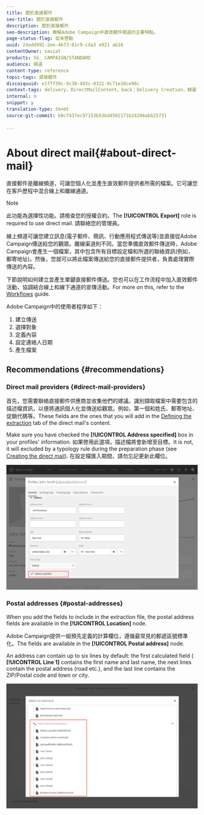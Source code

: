 ```yaml
---
title: 關於直接郵件
seo-title: 關於直接郵件
description: 關於直接郵件
seo-description: 瞭解Adobe Campaign中直效郵件頻道的主要特點。
page-status-flag: 從未啓動
uuid: 24add992-2ee-4b73-81c9-cda3 e921 ab16
contentOwner: saviat
products: SG_ CAMPAIGN/STANDARD
audience: 頻道
content-type: reference
topic-tags: 直接郵件
discoiquuid: e1fff39c-9c30-493c-8322-9c71e18ce98c
context-tags: delivery，DirectMailContent，back；Delivery Creation，精靈
internal: n
snippet: y
translation-type: tm+mt
source-git-commit: b0cf437ec97153b53bd4502171b24286abb25731

---
```



# About direct mail{#about-direct-mail}

直接郵件是離線頻道，可讓您個人化並產生直效郵件提供者所需的檔案。它可讓您在客戶歷程中混合線上和離線通道。

>[!NOTE]
>
>此功能為選擇性功能。請檢查您的授權合約。The **[!UICONTROL Export]** role is required to use direct mail. 請聯絡您的管理員。

線上頻道可讓您建立訊息(電子郵件、簡訊、行動應用程式傳送等)並直接從Adobe Campaign傳送給您的觀眾。離線渠道則不同。當您準備直效郵件傳送時，Adobe Campaign會產生一個檔案，其中包含所有目標設定檔和所選的聯絡資訊(例如，郵寄地址)。然後，您就可以將此檔案傳送給您的直接郵件提供者，負責處理實際傳送的內容。

下節說明如何建立並產生單鍵直接郵件傳送。您也可以在工作流程中加入直效郵件活動，協調結合線上和線下通道的宣傳活動。For more on this, refer to the [Workflows](../../automating/using/workflow-data-and-processes.md) guide.

Adobe Campaign中的使用者程序如下：

1. 建立傳送
1. 選擇對象
1. 定義內容
1. 設定連絡人日期
1. 產生檔案

## Recommendations {#recommendations}

### Direct mail providers {#direct-mail-providers}

首先，您需要聯絡直接郵件供應商並收集他們的建議。識別擷取檔案中需要包含的描述檔資訊，以便將通訊個人化並傳送給觀眾。例如，第一個和姓氏、郵寄地址、促銷代碼等。These fields are the ones that you will add in the [Defining the extraction](../../channels/using/defining-the-direct-mail-content.md#defining-the-extraction) tab of the direct mail's content.

Make sure you have checked the **[!UICONTROL Address specified]** box in your profiles' information. 如果啓用此選項，描述檔將會新增至目標。It is not, it will excluded by a typology rule during the preparation phase (see [Creating the direct mail](../../channels/using/creating-the-direct-mail.md)). 在設定檔匯入期間，請勿忘記更新此欄位。

![](assets/direct_mail_22.png)

### Postal addresses {#postal-addresses}

When you add the fields to include in the extraction file, the postal address fields are available in the **[!UICONTROL Location]** node.

Adobe Campaign提供一組預先定義的計算欄位，遵循最常見的郵遞區號標準化。The fields are available in the **[!UICONTROL Postal address]** node.

An address can contain up to six lines by default: the first calculated field ( **[!UICONTROL Line 1]** contains the first name and last name, the next lines contain the postal address (road etc.), and the last line contains the ZIP/Postal code and town or city.

![](assets/direct_mail_23.png)

